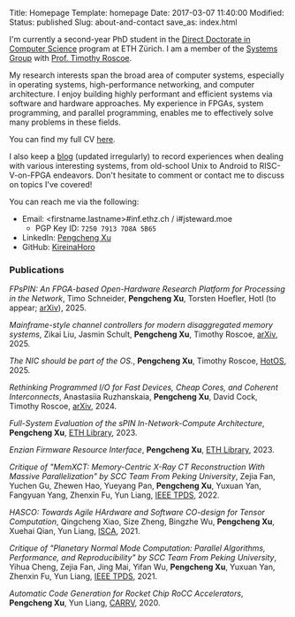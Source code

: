 Title: Homepage
Template: homepage
Date: 2017-03-07 11:40:00
Modified:
Status: published
Slug: about-and-contact
save_as: index.html

I'm currently a second-year PhD student in the [Direct Doctorate in Computer Science](https://inf.ethz.ch/doctorate/direct-doctorate-computer-science.html) program at ETH Zürich.  I am a member of the [Systems Group](https://systems.ethz.ch) with [Prof. Timothy Roscoe](https://people.inf.ethz.ch/troscoe/).

My research interests span the broad area of computer systems, especially in operating systems, high-performance networking, and computer architecture.  I enjoy building highly performant and efficient systems via software and hardware approaches.  My experience in FPGAs, system programming, and parallel programming, enables me to effectively solve many problems in these fields.

You can find my full CV [here](/images/cv.pdf).

I also keep a [blog](/blog_index.html) (updated irregularly) to record experiences when dealing with various interesting systems, from old-school Unix to Android to RISC-V-on-FPGA endeavors.  Don't hesitate to comment or contact me to discuss on topics I've covered!

You can reach me via the following:

 - Email: <firstname.lastname\>#inf.ethz.ch / i#jsteward.moe
    - PGP Key ID: `7250 7913 7D8A 5B65`
 - LinkedIn: [Pengcheng Xu](https://www.linkedin.com/in/pengcheng-xu-6a241a9a/)
 - GitHub: [KireinaHoro](https://github.com/KireinaHoro)

### Publications

_FPsPIN: An FPGA-based Open-Hardware Research Platform for Processing in the Network_, Timo Schneider, **Pengcheng Xu**, Torsten Hoefler, HotI (to appear; [arXiv](https://arxiv.org/abs/2405.16378)), 2025.

_Mainframe-style channel controllers for modern disaggregated memory systems_, Zikai Liu, Jasmin Schult, **Pengcheng Xu**, Timothy Roscoe, [arXiv](https://arxiv.org/abs/2506.09758), 2025.

_The NIC should be part of the OS._, **Pengcheng Xu**, Timothy Roscoe, [HotOS](https://dl.acm.org/doi/10.1145/3713082.3730388), 2025.

_Rethinking Programmed I/O for Fast Devices, Cheap Cores, and Coherent Interconnects_, Anastasiia Ruzhanskaia, **Pengcheng Xu**, David Cock, Timothy Roscoe, [arXiv](https://arxiv.org/abs/2409.08141), 2024.

_Full-System Evaluation of the sPIN In-Network-Compute Architecture_, **Pengcheng Xu**, [ETH Library](https://www.research-collection.ethz.ch/handle/20.500.11850/637676), 2023.

_Enzian Firmware Resource Interface_, **Pengcheng Xu**, [ETH Library](https://www.research-collection.ethz.ch/handle/20.500.11850/603460), 2023.

_Critique of "MemXCT: Memory-Centric X-Ray CT Reconstruction With Massive Parallelization" by SCC Team From Peking University_, Zejia Fan, Yuchen Gu, Zhewen Hao, Yueyang Pan, **Pengcheng Xu**, Yuxuan Yan, Fangyuan Yang, Zhenxin Fu, Yun Liang, [IEEE TPDS](https://ieeexplore.ieee.org/document/9464698), 2022.

_HASCO: Towards Agile HArdware and Software CO-design for Tensor Computation_, Qingcheng Xiao, Size Zheng, Bingzhe Wu, **Pengcheng Xu**, Xuehai Qian, Yun Liang, [ISCA](https://dl.acm.org/doi/10.1109/ISCA52012.2021.00086), 2021.

_Critique of "Planetary Normal Mode Computation: Parallel Algorithms, Performance, and Reproducibility" by SCC Team From Peking University_, Yihua Cheng, Zejia Fan, Jing Mai, Yifan Wu, **Pengcheng Xu**, Yuxuan Yan, Zhenxin Fu, Yun Liang, [IEEE TPDS](https://ieeexplore.ieee.org/document/9314073), 2021.

_Automatic Code Generation for Rocket Chip RoCC Accelerators_, **Pengcheng Xu**, Yun Liang, [CARRV](https://carrv.github.io/2020/papers/CARRV2020_paper_3_Xu.pdf), 2020.
